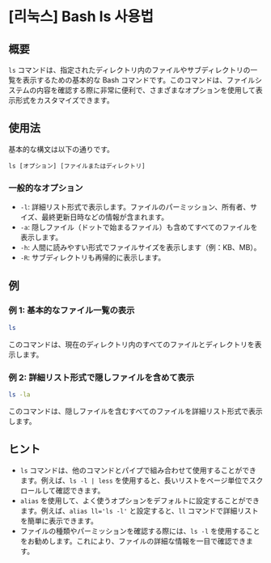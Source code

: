 # [리눅스] Bash ls 사용법

## 概要
`ls` コマンドは、指定されたディレクトリ内のファイルやサブディレクトリの一覧を表示するための基本的な Bash コマンドです。このコマンドは、ファイルシステムの内容を確認する際に非常に便利で、さまざまなオプションを使用して表示形式をカスタマイズできます。

## 使用法
基本的な構文は以下の通りです。

```
ls [オプション] [ファイルまたはディレクトリ]
```

### 一般的なオプション
- `-l`: 詳細リスト形式で表示します。ファイルのパーミッション、所有者、サイズ、最終更新日時などの情報が含まれます。
- `-a`: 隠しファイル（ドットで始まるファイル）も含めてすべてのファイルを表示します。
- `-h`: 人間に読みやすい形式でファイルサイズを表示します（例：KB、MB）。
- `-R`: サブディレクトリも再帰的に表示します。

## 例
### 例 1: 基本的なファイル一覧の表示
```bash
ls
```
このコマンドは、現在のディレクトリ内のすべてのファイルとディレクトリを表示します。

### 例 2: 詳細リスト形式で隠しファイルを含めて表示
```bash
ls -la
```
このコマンドは、隠しファイルを含むすべてのファイルを詳細リスト形式で表示します。

## ヒント
- `ls` コマンドは、他のコマンドとパイプで組み合わせて使用することができます。例えば、`ls -l | less` を使用すると、長いリストをページ単位でスクロールして確認できます。
- `alias` を使用して、よく使うオプションをデフォルトに設定することができます。例えば、`alias ll='ls -l'` と設定すると、`ll` コマンドで詳細リストを簡単に表示できます。
- ファイルの種類やパーミッションを確認する際には、`ls -l` を使用することをお勧めします。これにより、ファイルの詳細な情報を一目で確認できます。